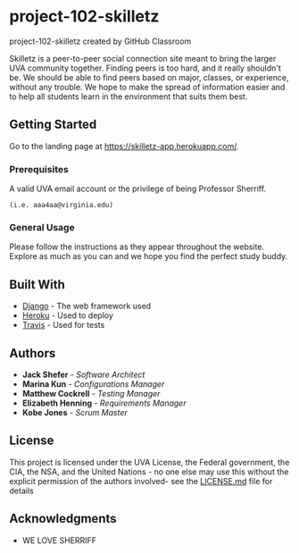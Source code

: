 # project-102-skilletz
project-102-skilletz created by GitHub Classroom

Skilletz is a peer-to-peer social connection site meant to bring the larger UVA community together. Finding peers is too hard, and it really shouldn't be. We should be able to find peers based on major, classes, or experience, without any trouble. We hope to make the spread of information easier and to help all students learn in the environment that suits them best.

## Getting Started

Go to the landing page at https://skilletz-app.herokuapp.com/.

### Prerequisites

A valid UVA email account or the privilege of being Professor Sherriff.
```
(i.e. aaa4aa@virginia.edu)
```

### General Usage

Please follow the instructions as they appear throughout the website. Explore as much as you can and we hope you find the perfect study buddy. 

## Built With

* [Django](http://www.dropwizard.io/1.0.2/docs/) - The web framework used
* [Heroku](https://rometools.github.io/rome/) - Used to deploy
* [Travis](https://rometools.github.io/rome/) - Used for tests

## Authors

* **Jack Shefer** - *Software Architect*
* **Marina Kun** - *Configurations Manager*  
* **Matthew Cockrell** - *Testing Manager*  
* **Elizabeth Henning** - *Requirements Manager*
* **Kobe Jones** - *Scrum Master*

## License

This project is licensed under the UVA License, the Federal government, the CIA, the NSA, and the United Nations - no one else may use this without the explicit permission of the authors involved- see the [LICENSE.md](LICENSE.md) file for details

## Acknowledgments

* WE LOVE SHERRIFF

